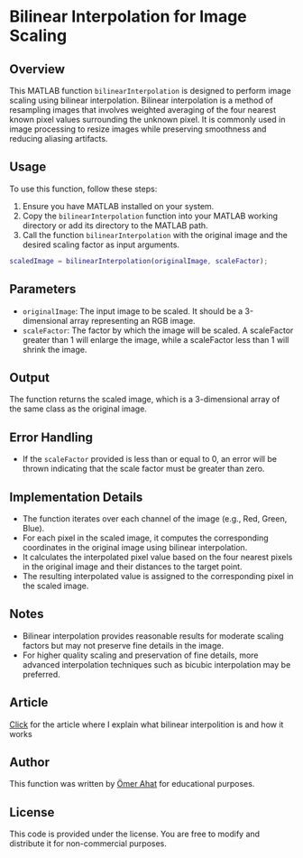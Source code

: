 

# Bilinear Interpolation for Image Scaling

## Overview
This MATLAB function `bilinearInterpolation` is designed to perform image scaling using bilinear interpolation. Bilinear interpolation is a method of resampling images that involves weighted averaging of the four nearest known pixel values surrounding the unknown pixel. It is commonly used in image processing to resize images while preserving smoothness and reducing aliasing artifacts.

## Usage
To use this function, follow these steps:
1. Ensure you have MATLAB installed on your system.
2. Copy the `bilinearInterpolation` function into your MATLAB working directory or add its directory to the MATLAB path.
3. Call the function `bilinearInterpolation` with the original image and the desired scaling factor as input arguments.

```matlab
scaledImage = bilinearInterpolation(originalImage, scaleFactor);
```

## Parameters
- `originalImage`: The input image to be scaled. It should be a 3-dimensional array representing an RGB image.
- `scaleFactor`: The factor by which the image will be scaled. A scaleFactor greater than 1 will enlarge the image, while a scaleFactor less than 1 will shrink the image.

## Output
The function returns the scaled image, which is a 3-dimensional array of the same class as the original image.

## Error Handling
- If the `scaleFactor` provided is less than or equal to 0, an error will be thrown indicating that the scale factor must be greater than zero.

## Implementation Details
- The function iterates over each channel of the image (e.g., Red, Green, Blue).
- For each pixel in the scaled image, it computes the corresponding coordinates in the original image using bilinear interpolation.
- It calculates the interpolated pixel value based on the four nearest pixels in the original image and their distances to the target point.
- The resulting interpolated value is assigned to the corresponding pixel in the scaled image.

## Notes
- Bilinear interpolation provides reasonable results for moderate scaling factors but may not preserve fine details in the image.
- For higher quality scaling and preservation of fine details, more advanced interpolation techniques such as bicubic interpolation may be preferred.

## Article
[Click]() for the article where I explain what bilinear interpolition is and how it works

## Author
This function was written by [Ömer Ahat](https://github.com/omerahat) for educational purposes.

## License
This code is provided under the license. You are free to modify and distribute it for non-commercial purposes.



